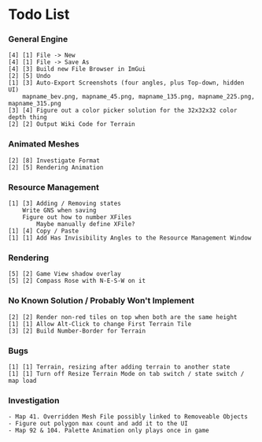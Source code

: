 ﻿# Todo List

### General Engine

    [4] [1] File -> New
    [4] [1] File -> Save As
    [4] [3] Build new File Browser in ImGui
    [2] [5] Undo
    [1] [3] Auto-Export Screenshots (four angles, plus Top-down, hidden UI)
        mapname_bev.png, mapname_45.png, mapname_135.png, mapname_225.png, mapname_315.png
    [3] [4] Figure out a color picker solution for the 32x32x32 color depth thing
    [2] [2] Output Wiki Code for Terrain

### Animated Meshes

    [2] [8] Investigate Format
    [2] [5] Rendering Animation

### Resource Management

    [1] [3] Adding / Removing states
        Write GNS when saving
        Figure out how to number XFiles
            Maybe manually define XFile?
    [1] [4] Copy / Paste
    [1] [1] Add Has Invisibility Angles to the Resource Management Window

### Rendering

    [5] [2] Game View shadow overlay
    [5] [2] Compass Rose with N-E-S-W on it

### No Known Solution / Probably Won't Implement

    [2] [2] Render non-red tiles on top when both are the same height
    [1] [1] Allow Alt-Click to change First Terrain Tile
    [3] [2] Build Number-Border for Terrain

### Bugs

    [1] [1] Terrain, resizing after adding terrain to another state
    [1] [1] Turn off Resize Terrain Mode on tab switch / state switch / map load

### Investigation

    - Map 41. Overridden Mesh File possibly linked to Removeable Objects
    - Figure out polygon max count and add it to the UI
    - Map 92 & 104. Palette Animation only plays once in game